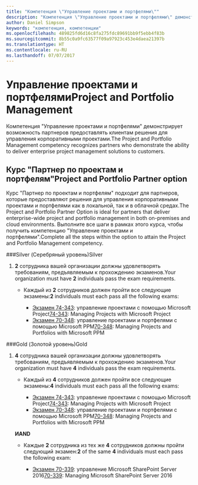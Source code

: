 ```yaml
---
title: "Компетенция \"Управление проектами и портфелями\""
description: "Компетенция \"Управление проектами и портфелями\" демонстрирует возможность партнеров предоставлять клиентам решения для управления корпоративными проектами."
author: Daniel Simpson
keywords: "компетенция, компетенции"
ms.openlocfilehash: 489825fd6d16c8fa275fdc89691bb9f5ebb4f83b
ms.sourcegitcommit: 8b55c0a9fc63577f09a97923c453e4daea21397b
ms.translationtype: HT
ms.contentlocale: ru-RU
ms.lasthandoff: 07/07/2017
---
```

# <a name="project-and-portfolio-management"></a><span data-ttu-id="1e109-104">Управление проектами и портфелями</span><span class="sxs-lookup"><span data-stu-id="1e109-104">Project and Portfolio Management</span></span> 
<span data-ttu-id="1e109-105">Компетенция "Управление проектами и портфелями" демонстрирует возможность партнеров предоставлять клиентам решения для управления корпоративными проектами.</span><span class="sxs-lookup"><span data-stu-id="1e109-105">The Project and Portfolio Management competency recognizes partners who demonstrate the ability to deliver enterprise project management solutions to customers.</span></span>

## <a name="project-and-portfolio-partner-option"></a><span data-ttu-id="1e109-106">Курс "Партнер по проектам и портфелям"</span><span class="sxs-lookup"><span data-stu-id="1e109-106">Project and Portfolio Partner option</span></span>
<span data-ttu-id="1e109-107">Курс "Партнер по проектам и портфелям" подходит для партнеров, которые предоставляют решения для управления корпоративными проектами и портфелями как в локальной, так и в облачной средах.</span><span class="sxs-lookup"><span data-stu-id="1e109-107">The Project and Portfolio Partner Option is ideal for partners that deliver enterprise-wide project and portfolio management in both on-premises and cloud environments.</span></span> <span data-ttu-id="1e109-108">Выполните все шаги в рамках этого курса, чтобы получить компетенцию "Управление проектами и портфелями".</span><span class="sxs-lookup"><span data-stu-id="1e109-108">Complete all the steps within the option to attain the Project and Portfolio Management competency.</span></span>

###<a name="silver"></a><span data-ttu-id="1e109-109">Silver (Серебряный уровень)</span><span class="sxs-lookup"><span data-stu-id="1e109-109">Silver</span></span>
1. <span data-ttu-id="1e109-110">**2** сотрудника вашей организации должны удовлетворять требованиям, предъявляемым к прохождению экзаменов.</span><span class="sxs-lookup"><span data-stu-id="1e109-110">Your organization must have **2** individuals pass the exam requirements.</span></span>

    - <span data-ttu-id="1e109-111">Каждый из **2** сотрудников должен пройти все следующие экзамены:</span><span class="sxs-lookup"><span data-stu-id="1e109-111">**2** individuals must each pass all the following exams:</span></span>

        * <span data-ttu-id="1e109-112">[Экзамен 74-343](https://www.microsoft.com/en-us/learning/exam-74-343.aspx): управление проектами с помощью Microsoft Project</span><span class="sxs-lookup"><span data-stu-id="1e109-112">[74-343](https://www.microsoft.com/en-us/learning/exam-74-343.aspx): Managing Projects with Microsoft Project</span></span>
        * <span data-ttu-id="1e109-113">[Экзамен 70-348](https://www.microsoft.com/en-us/learning/exam-70-348.aspx): управление проектами и портфелями с помощью Microsoft PPM</span><span class="sxs-lookup"><span data-stu-id="1e109-113">[70-348](https://www.microsoft.com/en-us/learning/exam-70-348.aspx): Managing Projects and Portfolios with Microsoft PPM</span></span>

###<a name="gold"></a><span data-ttu-id="1e109-114">Gold (Золотой уровень)</span><span class="sxs-lookup"><span data-stu-id="1e109-114">Gold</span></span>
1. <span data-ttu-id="1e109-115">**4** сотрудника вашей организации должны удовлетворять требованиям, предъявляемым к прохождению экзаменов.</span><span class="sxs-lookup"><span data-stu-id="1e109-115">Your organization must have **4** individuals pass the exam requirements.</span></span>

    - <span data-ttu-id="1e109-116">Каждый из **4** сотрудников должен пройти все следующие экзамены:</span><span class="sxs-lookup"><span data-stu-id="1e109-116">**4** individuals must each pass all the following exams:</span></span>

        * <span data-ttu-id="1e109-117">[Экзамен 74-343](https://www.microsoft.com/en-us/learning/exam-74-343.aspx): управление проектами с помощью Microsoft Project</span><span class="sxs-lookup"><span data-stu-id="1e109-117">[74-343](https://www.microsoft.com/en-us/learning/exam-74-343.aspx): Managing Projects with Microsoft Project</span></span>
        * <span data-ttu-id="1e109-118">[Экзамен 70-348](https://www.microsoft.com/en-us/learning/exam-70-348.aspx): управление проектами и портфелями с помощью Microsoft PPM</span><span class="sxs-lookup"><span data-stu-id="1e109-118">[70-348](https://www.microsoft.com/en-us/learning/exam-70-348.aspx): Managing Projects and Portfolios with Microsoft PPM</span></span>

    **<span data-ttu-id="1e109-119">И</span><span class="sxs-lookup"><span data-stu-id="1e109-119">AND</span></span>** 

    - <span data-ttu-id="1e109-120">Каждые **2** сотрудника из тех же **4** сотрудников должны пройти следующий экзамен:</span><span class="sxs-lookup"><span data-stu-id="1e109-120">**2** of the same **4** individuals must each pass the following exam:</span></span>

        *  <span data-ttu-id="1e109-121">[Экзамен 70-339](https://www.microsoft.com/en-us/learning/exam-70-339.aspx): управление Microsoft SharePoint Server 2016</span><span class="sxs-lookup"><span data-stu-id="1e109-121">[70-339](https://www.microsoft.com/en-us/learning/exam-70-339.aspx): Managing Microsoft SharePoint Server 2016</span></span>
